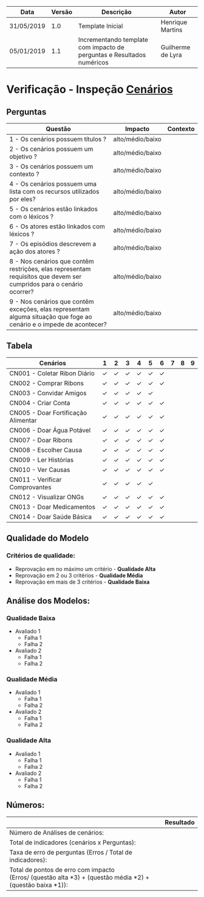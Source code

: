 | Data | Versão | Descrição | Autor |
| - | - | - | - |
| 31/05/2019 | 1.0 | Template Inicial | Henrique Martins |
| 05/01/2019 | 1.1 | Incrementando template com impacto de perguntas e Resultados numéricos | Guilherme de Lyra |

# Verificação - Inspeção [Cenários](https://github.com/requisitos-2019-1/Ribon/wiki/Cen%C3%A1rios)
## Perguntas

| Questão | Impacto | Contexto |
| ------- | :-----: | :------: |
| 1 - Os cenários possuem títulos ? | alto/médio/baixo | |
| 2 - Os cenários possuem um objetivo ? | alto/médio/baixo | |
| 3 - Os cenários possuem um contexto ? | alto/médio/baixo | |
| 4 - Os cenários possuem uma lista com os recursos utilizados por eles? | alto/médio/baixo | |
| 5 - Os cenários estão linkados com o léxicos ? | alto/médio/baixo | |
| 6 - Os atores estão linkados com léxicos ? | alto/médio/baixo | |
| 7 - Os episódios descrevem a ação dos atores ? | alto/médio/baixo | |
| 8 - Nos cenários que contêm restrições, elas representam requisitos que devem ser cumpridos para o cenário ocorrer? | alto/médio/baixo | |
| 9 - Nos cenários que contêm exceções, elas representam alguma situação que foge ao cenário e o impede de acontecer? | alto/médio/baixo | |

## Tabela

| Cenários | 1 | 2 | 3 | 4 | 5 | 6 | 7 | 8 | 9 |
| ---- | - | - | - | - | - | - | - | - | - |
| CN001 - Coletar Ribon Diário | &#10003; | &#10003; | &#10003; | &#10003; | &#10003; | &#10003; |  |  |  |
| CN002 - Comprar Ribons | &#10003; | &#10003; | &#10003; | &#10003; | &#10003; | &#10003; |  |  |  |
| CN003 - Convidar Amigos | &#10003; | &#10003; | &#10003; | &#10003; | &#10003; |  |  |  |  |
| CN004 - Criar Conta | &#10003; | &#10003; | &#10003; | &#10003; | &#10003; | &#10003; |  |  |  |
| CN005 - Doar Fortificação Alimentar | &#10003; | &#10003; | &#10003; | &#10003; | &#10003; | &#10003; |  |  |  |
| CN006 - Doar Água Potável | &#10003; | &#10003; | &#10003; | &#10003; | &#10003; | &#10003; |  |  |  |
| CN007 - Doar Ribons | &#10003; | &#10003; | &#10003; | &#10003; | &#10003; | &#10003; |  |  |  |
| CN008 - Escolher Causa | &#10003; | &#10003; | &#10003; | &#10003; | &#10003; | &#10003; |  |  |  |
| CN009 - Ler Histórias | &#10003; | &#10003; | &#10003; | &#10003; | &#10003; | &#10003; |  |  |  |
| CN010 - Ver Causas | &#10003; | &#10003; | &#10003; | &#10003; | &#10003; | &#10003; |  |  |  |
| CN011 - Verificar Comprovantes | &#10003; | &#10003; | &#10003; | &#10003; | &#10003; |  |  |  |  |
| CN012 - Visualizar ONGs | &#10003; | &#10003; | &#10003; | &#10003; | &#10003; | &#10003; |  |  |  |
| CN013 - Doar Medicamentos | &#10003; | &#10003; | &#10003; | &#10003; | &#10003; | &#10003; |  |  |  |
| CN014 - Doar Saúde Básica | &#10003; | &#10003; | &#10003; | &#10003; | &#10003; | &#10003; |  |  |  |

## Qualidade do Modelo

### Critérios de qualidade:
 - Reprovação em no máximo um critério - <b>Qualidade Alta</b>
 - Reprovação em 2 ou 3 critérios - <b>Qualidade Média</b>
 - Reprovação em mais de 3 critérios - <b>Qualidade Baixa</b>

 ## Análise dos Modelos:

 ### Qualidade Baixa
  - Avaliado 1
    - Falha 1
    - Falha 2
  - Avaliado 2
    - Falha 1
    - Falha 2
 ### Qualidade Média
  - Avaliado 1
    - Falha 1
    - Falha 2
  - Avaliado 2
    - Falha 1
    - Falha 2
 ### Qualidade Alta
  - Avaliado 1
    - Falha 1
    - Falha 2
  - Avaliado 2
    - Falha 1
    - Falha 2

## Números:																																														
|   | Resultado |
| - | :---------: |
| Número de Análises de cenários: | |
| Total de indicadores (cenários x Perguntas): |	|
| Taxa de erro de perguntas (Erros / Total de indicadores): |	 |
| Total de pontos de erro com impacto<br />(Erros/ (questão alta *3) + (questão média *2) + (questão baixa *1)):| |

<!-- https://aprender.ead.unb.br/pluginfile.php/348654/mod_resource/content/3/Requisitos%20-%20Aula%20010.pdf -->